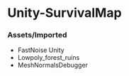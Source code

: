 # Unity-SurvivalMap


### Assets/Imported

  - FastNoise Unity
  - Lowpoly_forest_ruins
  - MeshNormalsDebugger
